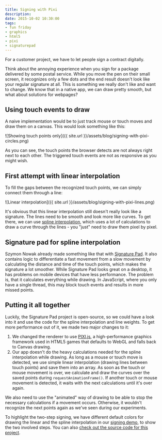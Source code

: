 ```yaml
---
title: Signing with Pixi
description: 
date: 2015-10-02 10:30:00
tags:
- fun friday
- graphics
- html5
- pixi
- signaturepad
---
```

For a customer project, we have to let people sign a contract digitally. 

Think about the annoying experience when you sign for a package delivered by some postal service. While you move the pen on their small screen, it recognizes only a few dots and the end result doesn't look like your regular signature at all. This is something we really don't like and want to change. We know that in a native app, we can draw pretty smooth, but what about solutions for webpages?

## Using touch events to draw

A naive implementation would be to just track mouse or touch moves and draw them on a canvas. This would look something like this:

![Showing touch points only]({{ site.url }}/assets/blog/signing-with-pixi-circles.png)

As you can see, the touch points the browser detects are not always right next to each other. The triggered touch events are not as responsive as you might wish.

## First attempt with linear interpolation

To fill the gaps between the recognized touch points, we can simply connect them through a line:

![Linear interpolation]({{ site.url }}/assets/blog/signing-with-pixi-lines.png)

It's obvious that this linear interpolation still doesn't really look like a signature. The lines need to be smooth and look more like curves. To get there, we can use [spline interpolation](https://en.wikipedia.org/wiki/Spline_interpolation), which uses a lot of calculations to draw a curve through the lines - you "just" need to draw them pixel by pixel. 

## Signature pad for spline interpolation

Szymon Nowak already made something like that with [Signature Pad](https://github.com/szimek/signature_pad). It also contains logic to differentiate a fast movement from a slow movement by calculating the distance and time of the touch points, which makes the signature a lot smoother. While Signature Pad looks great on a desktop, it has problems on mobile devices that have less performance. The problem is, that it calculates everything while drawing. In JavaScript, where you only have a single thread, this may block touch events and results in more missed points.

## Putting it all together

Luckily, the Signature Pad project is open-source, so we could have a look into it and use the code for the spline interpolation and line weights. To get more performance out of it, we made two major changes to it:

1. We changed the renderer to use [PIXI.js](http://www.pixijs.com/), a high-performance graphics framework used in HTML5 games that defaults to WebGL and falls back to Canvas drawing.
2. Our app doesn't do the heavy calculations needed for the spline interpolation while drawing. As long as a mouse or touch move is detected, we use simple linear interpolation (drawing lines between touch points) and save them into an array. As soon as the touch or mouse movement is over, we calculate and draw the curves over the saved points during `requestAnimationFrame()`. If another touch or mouse movement is detected, it waits with the next calculations until it's over again.

We also need to use the "animated" way of drawing to be able to stop the necessary calculations if a movement occurs. Otherwise, it wouldn't recognize the next points again as we've seen during our experiments.

To highlight the two-step signing, we have different default colors for drawing the linear and the spline interpolation in our [signing demo](http://campudus.github.io/ff-pixi-signing/), to show the two involved steps. You can also [check out the source code for this project](https://github.com/campudus/ff-pixi-signing).
